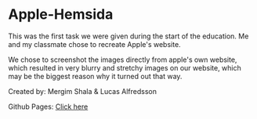 # Apple-Hemsida

This was the first task we were given during the start of the education. Me and my classmate
chose to recreate Apple's website.

We chose to screenshot the images directly from apple's own website, which resulted in very blurry and stretchy images on our website, which may be the biggest reason why it turned out that way.

Created by: Mergim Shala & Lucas Alfredsson

Github Pages: [Click here](https://github.com/mergimshalaa/Apple-Hemsida)